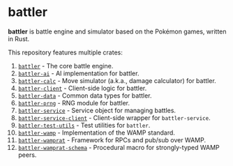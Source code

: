# battler

**battler** is battle engine and simulator based on the Pokémon games, written in Rust.

This repository features multiple crates:

1. [`battler`](./battler/) - The core battle engine.
1. [`battler-ai`](./battler-ai/) - AI implementation for battler.
1. [`battler-calc`](./battler-calc/) - Move simulator (a.k.a., damage calculator) for battler.
1. [`battler-client`](./battler-client/) - Client-side logic for battler.
1. [`battler-data`](./battler-data/) - Common data types for battler.
1. [`battler-prng`](./battler-prng/) - RNG module for battler.
1. [`battler-service`](./battler-service) - Service object for managing battles.
1. [`battler-service-client`](./battler-service-client/) - Client-side wrapper for `battler-service`.
1. [`battler-test-utils`](./battler-test-utils/) - Test utilities for `battler`.
1. [`battler-wamp`](./battler-wamp/) - Implementation of the WAMP standard.
1. [`battler-wamprat`](./battler-wamprat/) - Framework for RPCs and pub/sub over WAMP.
1. [`battler-wamprat-schema`](./battler-wamprat-schema/) - Procedural macro for strongly-typed WAMP peers.
